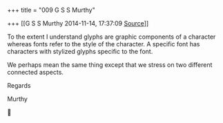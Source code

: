 +++
title = "009 G S S Murthy"

+++
[[G S S Murthy	2014-11-14, 17:37:09 [Source](https://groups.google.com/g/samskrita/c/W1ZgwrEH3b0)]]



To the extent I understand glyphs are graphic components of a character whereas fonts refer to the style of the character. A specific font has characters with stylized glyphs specific to the font.

We perhaps mean the same thing except that we stress on two different connected aspects.

Regards

Murthy



